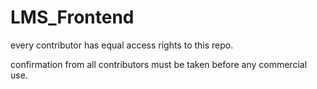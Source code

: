 # LMS_Frontend	


every contributor has equal access rights to this repo.	

confirmation from all contributors must be taken before any commercial use.
